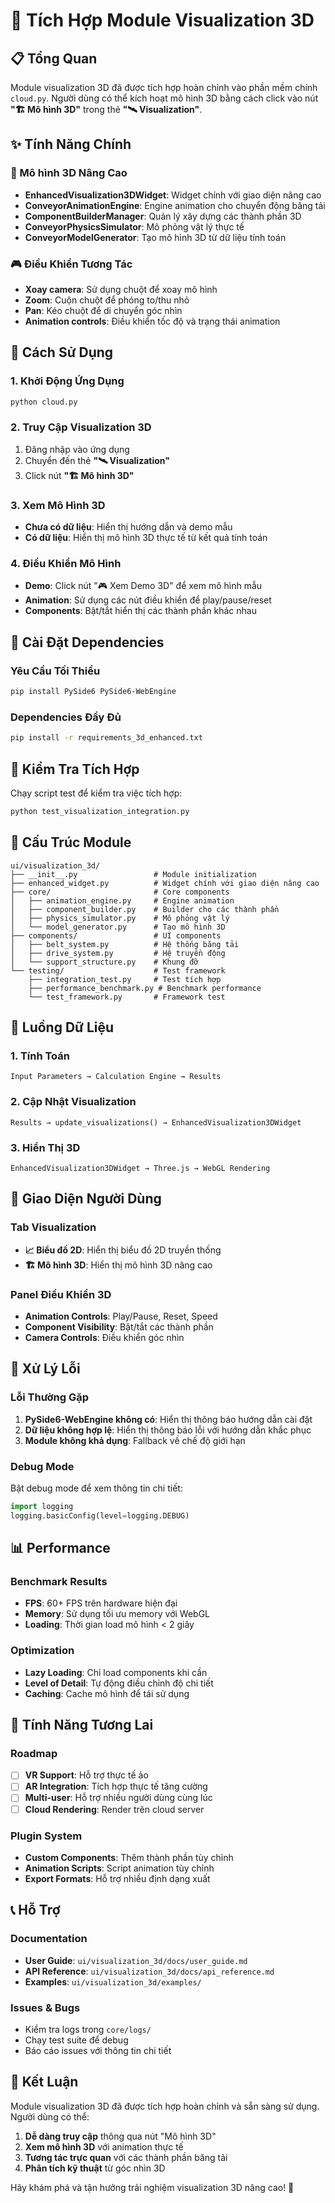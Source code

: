 # 🚀 Tích Hợp Module Visualization 3D

## 📋 Tổng Quan

Module visualization 3D đã được tích hợp hoàn chỉnh vào phần mềm chính `cloud.py`. Người dùng có thể kích hoạt mô hình 3D bằng cách click vào nút **"🏗️ Mô hình 3D"** trong thẻ **"🛰️ Visualization"**.

## ✨ Tính Năng Chính

### 🎯 Mô hình 3D Nâng Cao
- **EnhancedVisualization3DWidget**: Widget chính với giao diện nâng cao
- **ConveyorAnimationEngine**: Engine animation cho chuyển động băng tải
- **ComponentBuilderManager**: Quản lý xây dựng các thành phần 3D
- **ConveyorPhysicsSimulator**: Mô phỏng vật lý thực tế
- **ConveyorModelGenerator**: Tạo mô hình 3D từ dữ liệu tính toán

### 🎮 Điều Khiển Tương Tác
- **Xoay camera**: Sử dụng chuột để xoay mô hình
- **Zoom**: Cuộn chuột để phóng to/thu nhỏ
- **Pan**: Kéo chuột để di chuyển góc nhìn
- **Animation controls**: Điều khiển tốc độ và trạng thái animation

## 🚀 Cách Sử Dụng

### 1. Khởi Động Ứng Dụng
```bash
python cloud.py
```

### 2. Truy Cập Visualization 3D
1. Đăng nhập vào ứng dụng
2. Chuyển đến thẻ **"🛰️ Visualization"**
3. Click nút **"🏗️ Mô hình 3D"**

### 3. Xem Mô Hình 3D
- **Chưa có dữ liệu**: Hiển thị hướng dẫn và demo mẫu
- **Có dữ liệu**: Hiển thị mô hình 3D thực tế từ kết quả tính toán

### 4. Điều Khiển Mô Hình
- **Demo**: Click nút "🎮 Xem Demo 3D" để xem mô hình mẫu
- **Animation**: Sử dụng các nút điều khiển để play/pause/reset
- **Components**: Bật/tắt hiển thị các thành phần khác nhau

## 🔧 Cài Đặt Dependencies

### Yêu Cầu Tối Thiểu
```bash
pip install PySide6 PySide6-WebEngine
```

### Dependencies Đầy Đủ
```bash
pip install -r requirements_3d_enhanced.txt
```

## 🧪 Kiểm Tra Tích Hợp

Chạy script test để kiểm tra việc tích hợp:

```bash
python test_visualization_integration.py
```

## 📁 Cấu Trúc Module

```
ui/visualization_3d/
├── __init__.py                 # Module initialization
├── enhanced_widget.py          # Widget chính với giao diện nâng cao
├── core/                       # Core components
│   ├── animation_engine.py     # Engine animation
│   ├── component_builder.py    # Builder cho các thành phần
│   ├── physics_simulator.py    # Mô phỏng vật lý
│   └── model_generator.py      # Tạo mô hình 3D
├── components/                 # UI components
│   ├── belt_system.py          # Hệ thống băng tải
│   ├── drive_system.py         # Hệ truyền động
│   └── support_structure.py    # Khung đỡ
└── testing/                    # Test framework
    ├── integration_test.py     # Test tích hợp
    ├── performance_benchmark.py # Benchmark performance
    └── test_framework.py       # Framework test
```

## 🔄 Luồng Dữ Liệu

### 1. Tính Toán
```
Input Parameters → Calculation Engine → Results
```

### 2. Cập Nhật Visualization
```
Results → update_visualizations() → EnhancedVisualization3DWidget
```

### 3. Hiển Thị 3D
```
EnhancedVisualization3DWidget → Three.js → WebGL Rendering
```

## 🎨 Giao Diện Người Dùng

### Tab Visualization
- **📈 Biểu đồ 2D**: Hiển thị biểu đồ 2D truyền thống
- **🏗️ Mô hình 3D**: Hiển thị mô hình 3D nâng cao

### Panel Điều Khiển 3D
- **Animation Controls**: Play/Pause, Reset, Speed
- **Component Visibility**: Bật/tắt các thành phần
- **Camera Controls**: Điều khiển góc nhìn

## 🚨 Xử Lý Lỗi

### Lỗi Thường Gặp
1. **PySide6-WebEngine không có**: Hiển thị thông báo hướng dẫn cài đặt
2. **Dữ liệu không hợp lệ**: Hiển thị thông báo lỗi với hướng dẫn khắc phục
3. **Module không khả dụng**: Fallback về chế độ giới hạn

### Debug Mode
Bật debug mode để xem thông tin chi tiết:
```python
import logging
logging.basicConfig(level=logging.DEBUG)
```

## 📊 Performance

### Benchmark Results
- **FPS**: 60+ FPS trên hardware hiện đại
- **Memory**: Sử dụng tối ưu memory với WebGL
- **Loading**: Thời gian load mô hình < 2 giây

### Optimization
- **Lazy Loading**: Chỉ load components khi cần
- **Level of Detail**: Tự động điều chỉnh độ chi tiết
- **Caching**: Cache mô hình để tái sử dụng

## 🔮 Tính Năng Tương Lai

### Roadmap
- [ ] **VR Support**: Hỗ trợ thực tế ảo
- [ ] **AR Integration**: Tích hợp thực tế tăng cường
- [ ] **Multi-user**: Hỗ trợ nhiều người dùng cùng lúc
- [ ] **Cloud Rendering**: Render trên cloud server

### Plugin System
- **Custom Components**: Thêm thành phần tùy chỉnh
- **Animation Scripts**: Script animation tùy chỉnh
- **Export Formats**: Hỗ trợ nhiều định dạng xuất

## 📞 Hỗ Trợ

### Documentation
- **User Guide**: `ui/visualization_3d/docs/user_guide.md`
- **API Reference**: `ui/visualization_3d/docs/api_reference.md`
- **Examples**: `ui/visualization_3d/examples/`

### Issues & Bugs
- Kiểm tra logs trong `core/logs/`
- Chạy test suite để debug
- Báo cáo issues với thông tin chi tiết

## 🎯 Kết Luận

Module visualization 3D đã được tích hợp hoàn chỉnh và sẵn sàng sử dụng. Người dùng có thể:

1. **Dễ dàng truy cập** thông qua nút "Mô hình 3D"
2. **Xem mô hình 3D** với animation thực tế
3. **Tương tác trực quan** với các thành phần băng tải
4. **Phân tích kỹ thuật** từ góc nhìn 3D

Hãy khám phá và tận hưởng trải nghiệm visualization 3D nâng cao! 🚀

